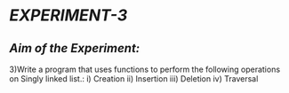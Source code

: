 # **_EXPERIMENT-3_**
## **_Aim of the Experiment:_**
3)Write a program that uses functions to perform the following operations on Singly linked list.: 
i) Creation      ii) Insertion      iii) Deletion      iv) Traversal



